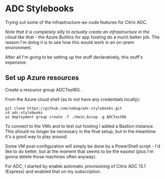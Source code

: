 # ADC Stylebooks
Trying out some of the infrastructure-as-code features for Citrix ADC.

*Note that it is completely silly to actually create an infrastructure in the cloud like that* - the Azure Builtins for app hosting do a much better job. The reason I'm doing it is to see how this would work in an on-prem environment.

After all I'm going to be setting up the stuff declaratively, this stuff's expensive.

## Set up Azure resources
Create a resource group ADCTestRG .

From the Azure cloud shell (as to not have any credentials locally):

    git clone https://github.com/sebug/adc-stylebooks.git
    cd adc-stylebooks
    az deployment group create -f ./main.bicep -g ADCTestRG

To connect to the VMs and to test out hosting I added a Bastion instance. This should no longer be necessary
in the final setup, but in the meantime it's a good way to play around.

Some VM post-configuration will simply be done by a PowerShell script - I'd like to do better, but at the
moment that seems to be the easiest (plus I'm gonna delete those machines often anyway).

For ADC, I started by enable automatic provisioning of Citrix ADC 13.1 (Express) and enabled that on my subscription.



